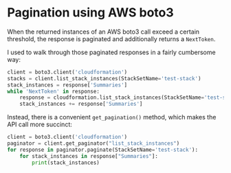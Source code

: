 # Pagination using AWS boto3

When the returned instances of an AWS boto3 call exceed a certain threshold, the response is paginated and additionally returns a `NextToken`.

I used to walk through those paginated responses in a fairly cumbersome way:

```python
client = boto3.client('cloudformation')
stacks = client.list_stack_instances(StackSetName='test-stack')
stack_instances = response['Summaries']
while 'NextToken' in response:
    response = cloudformation.list_stack_instances(StackSetName='test-stack', NextToken=response.get('NextToken'))
    stack_instances += response['Summaries']
```

Instead, there is a convenient `get_pagination()` method, which makes the API call more succinct:

```python
client = boto3.client('cloudformation')
paginator = client.get_paginator("list_stack_instances")
for response in paginator.paginate(StackSetName='test-stack'):
    for stack_instances in response["Summaries"]:
        print(stack_instances)
```